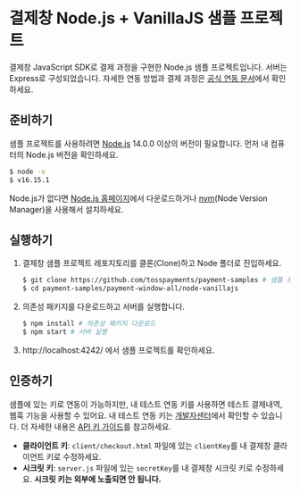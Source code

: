 # 결제창 Node.js + VanillaJS 샘플 프로젝트

결제창 JavaScript SDK로 결제 과정을 구현한 Node.js 샘플 프로젝트입니다. 서버는 Express로 구성되었습니다. 자세한 연동 방법과 결제 과정은 [공식 연동 문서](https://docs.tosspayments.com/guides/payment/integration)에서 확인하세요.

## 준비하기

샘플 프로젝트를 사용하려면 [Node.js](https://nodejs.org/ko/) 14.0.0 이상의 버전이 필요합니다. 먼저 내 컴퓨터의 Node.js 버전을 확인하세요.

```sh
$ node -v
$ v16.15.1
```

Node.js가 없다면 [Node.js 홈페이지](https://nodejs.org/ko/download/)에서 다운로드하거나 [nvm](https://github.com/nvm-sh/nvm#about)(Node Version Manager)을 사용해서 설치하세요.

## 실행하기

1. 결제창 샘플 프로젝트 레포지토리를 클론(Clone)하고 Node 폴더로 진입하세요.

   ```sh
   $ git clone https://github.com/tosspayments/payment-samples # 샘플 프로젝트 클론
   $ cd payment-samples/payment-window-all/node-vanillajs
   ```

2. 의존성 패키지를 다운로드하고 서버를 실행합니다.

   ```sh
   $ npm install # 의존성 패키지 다운로드
   $ npm start # 서버 실행
   ```

3. http://localhost:4242/ 에서 샘플 프로젝트를 확인하세요.

## 인증하기

샘플에 있는 키로 연동이 가능하지만, 내 테스트 연동 키를 사용하면 테스트 결제내역, 웹훅 기능을 사용할 수 있어요. 내 테스트 연동 키는 [개발자센터](https://developers.tosspayments.com/my/api-keys)에서 확인할 수 있습니다. 더 자세한 내용은 [API 키 가이드](https://docs.tosspayments.com/reference/using-api/api-keys)를 참고하세요.

- **클라이언트 키**: `client/checkout.html` 파일에 있는 `clientKey`를 내 결제창 클라이언트 키로 수정하세요.
- **시크릿 키**: `server.js` 파일에 있는 `secretKey`를 내 결제창 시크릿 키로 수정하세요. **시크릿 키는 외부에 노출되면 안 됩니다.**
